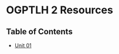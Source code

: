 # OGPTLH 2 Resources

## Table of Contents

- [Unit 01](https://github.com/Diegopie-Devmountain/OGPTLH2/blob/main/Unit_01.md)
